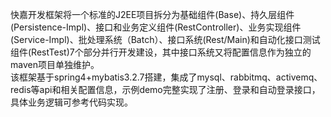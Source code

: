 快嘉开发框架将一个标准的J2EE项目拆分为基础组件(Base)、持久层组件(Persistence-Impl)、接口和业务定义组件(RestController)、业务实现组件(Service-Impl)、批处理系统（Batch）、接口系统(Rest/Main)和自动化接口测试组件(RestTest)7个部分并行开发建设，其中接口系统又将配置信息作为独立的maven项目单独维护。  
该框架基于spring4+mybatis3.2.7搭建，集成了mysql、rabbitmq、activemq、redis等api和相关配置信息，示例demo完整实现了注册、登录和自动登录接口，具体业务逻辑可参考代码实现。